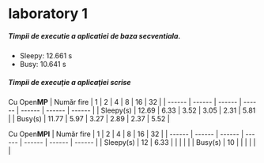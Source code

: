# laboratory 1

##### Timpii de executie a aplicatiei de baza secventiala.
  - Sleepy: 12.661 s  
  - Busy: 10.641 s

##### Timpii de execuţie a aplicaţiei scrise

Cu Open**MP**
| Număr fire | 1 | 2 | 4 | 8 | 16 | 32 |
| ------ | ------ | ------ | ------ | ------ | ------ | ------ |
| Sleepy(s) | 12.69 | 6.33 | 3.52 | 3.05 | 2.31 | 5.81 |
| Busy(s) | 11.77 | 5.97 | 3.27 | 2.89 | 2.37 | 5.52 |


Cu Open**MPI**
| Număr fire | 1 | 2 | 4 | 8 | 16 | 32 |
| ------ | ------ | ------ | ------ | ------ | ------ | ------ |
| Sleepy(s) | 12 | 6.33 |  | | | |
| Busy(s) | 10 | | | | | |